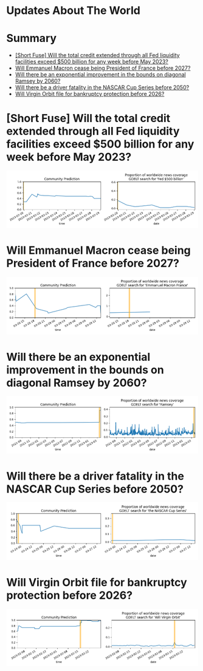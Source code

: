 
Updates About The World
=======================

Summary
=======

* [[Short Fuse] Will the total credit extended through all Fed liquidity facilities exceed $500 billion for any week before May 2023?](#short-fuse-will-the-total-credit-extended-through-all-fed-liquidity-facilities-exceed-500-billion-for-any-week-before-may-2023)
* [Will Emmanuel Macron cease being President of France before 2027?](#will-emmanuel-macron-cease-being-president-of-france-before-2027)
* [Will there be an exponential improvement in the bounds on diagonal Ramsey by 2060?](#will-there-be-an-exponential-improvement-in-the-bounds-on-diagonal-ramsey-by-2060)
* [Will there be a driver fatality in the NASCAR Cup Series before 2050?](#will-there-be-a-driver-fatality-in-the-nascar-cup-series-before-2050)
* [Will Virgin Orbit file for bankruptcy protection before 2026?](#will-virgin-orbit-file-for-bankruptcy-protection-before-2026)

# [Short Fuse] Will the total credit extended through all Fed liquidity facilities exceed $500 billion for any week before May 2023?


![Total Fed support over $500b by May?](assets/01.png)
# Will Emmanuel Macron cease being President of France before 2027?


![Macron no longer President before 2027?](assets/05.png)
# Will there be an exponential improvement in the bounds on diagonal Ramsey by 2060?


![Exponential improvement on diagonal Ramsey](assets/08.png)
# Will there be a driver fatality in the NASCAR Cup Series before 2050?


![NASCAR Fatality before 2050](assets/09.png)
# Will Virgin Orbit file for bankruptcy protection before 2026?


![Virgin Orbit Bankruptcy Filing by 2026?](assets/10.png)